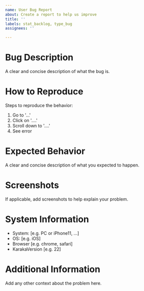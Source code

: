 ```yaml
---
name: User Bug Report
about: Create a report to help us improve
title: ''
labels: stat_backlog, type_bug
assignees: ''

---
```


# Bug Description
A clear and concise description of what the bug is.

# How to Reproduce
Steps to reproduce the behavior:

1. Go to '...'
2. Click on '....'
3. Scroll down to '....'
4. See error

# Expected Behavior
A clear and concise description of what you expected to happen.

# Screenshots
If applicable, add screenshots to help explain your problem.

# System Information
 - System: [e.g. PC or iPhone11, ...]
 - OS: [e.g. iOS]
 - Browser [e.g. chrome, safari]
 - KarakaVersion [e.g. 22]

# Additional Information
Add any other context about the problem here.
